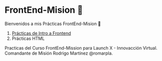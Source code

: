 # FrontEnd-Mision 🚀
Bienvenidos a mis Prácticas FrontEnd-Mision 🚀

1. [Prácticas de Intro a Frontend](https://github.com/JoseDelVallee/FrontEnd-Mision/tree/main/Pr%C3%A1ctica1)
2. Prácticas HTML


Practicas del Curso FrontEnd-Mission para Launch X - Innovacción Virtual. Comandante de Misión Rodrigo Martínez @romarpla.
